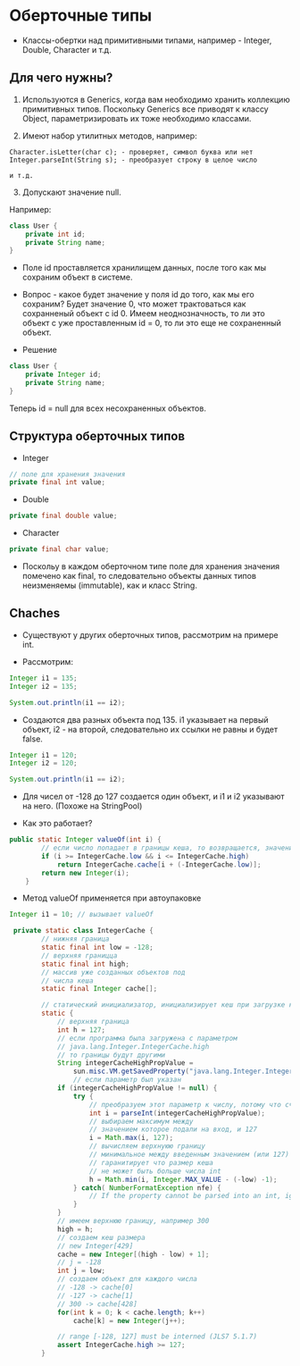 # Оберточные типы

* Классы-обертки над примитивными типами, например - Integer, Double, Character и т.д.

## Для чего нужны?

1) Используются в Generics, когда вам необходимо хранить коллекцию примитивных типов. Поскольку Generics все приводят к классу Object, параметризировать их тоже необходимо классами.

2) Имеют набор утилитных методов, например:

```
Character.isLetter(char c); - проверяет, символ буква или нет
Integer.parseInt(String s); - преобразует строку в целое число

и т.д.
``` 

3) Допускают значение null.

Например:

```JAVA
class User {
	private int id;
	private String name;
}
```

* Поле id проставляется хранилищем данных, после того как мы сохраним объект в системе.

* Вопрос - какое будет значение у поля id до того, как мы его сохраним? Будет значение 0, что может трактоваться как сохранненый объект с id 0. Имеем неоднозначность, то ли это объект с уже проставленным id = 0, то ли это еще не сохраненный объект.

* Решение 

```JAVA
class User {
	private Integer id;
	private String name;
}
```

Теперь id = null для всех несохраненных объектов.

## Структура оберточных типов

* Integer

```JAVA
// поле для хранения значения
private final int value;
```

* Double

```JAVA
private final double value;
```

* Character 

```JAVA
private final char value;
```

* Поскольу в каждом оберточном типе поле для хранения значения помечено как final, то следовательно объекты данных типов неизменяемы (immutable), как и класс String.

## Chaches

* Существуют у других оберточных типов, рассмотрим на примере int.

* Рассмотрим:

```JAVA
Integer i1 = 135;
Integer i2 = 135;

System.out.println(i1 == i2);
```

* Создаются два разных объекта под 135. i1 указывает на первый объект, i2 - на второй, следовательно их ссылки не равны и будет false.

```JAVA
Integer i1 = 120;
Integer i2 = 120;

System.out.println(i1 == i2);
```

* Для чисел от -128 до 127 создается один объект, и i1 и i2 указывают на него. (Похоже на StringPool)

* Как это работает?

```JAVA
public static Integer valueOf(int i) {
		// если число попадает в границы кеша, то возвращается, значение из кеша если не попали в кеш, то создаем новый объект
        if (i >= IntegerCache.low && i <= IntegerCache.high)
            return IntegerCache.cache[i + (-IntegerCache.low)];
        return new Integer(i);
    }
```

* Метод valueOf применяется при автоупаковке

```JAVA
Integer i1 = 10; // вызывает valueOf
```

```JAVA
 private static class IntegerCache {
 		// нижняя граница
        static final int low = -128;
        // верхняя границца
        static final int high;
        // массив уже созданных объектов под 
        // числа кеша
        static final Integer cache[];

        // статический инициализатор, инициализирует кеш при загрузке класса в java-машину
        static {
            // верхняя граница
            int h = 127;
            // если программа была загружена с параметром
            // java.lang.Integer.IntegerCache.high
            // то границы будут другими
            String integerCacheHighPropValue =
                sun.misc.VM.getSavedProperty("java.lang.Integer.IntegerCache.high");
                // если параметр был указан
            if (integerCacheHighPropValue != null) {
                try {
                	// преобразуем этот параметр к числу, потому что считали его как строку
                    int i = parseInt(integerCacheHighPropValue);
                    // выбираем максимум между 
                    // значением которое подали на вход, и 127
                    i = Math.max(i, 127);
                    // вычисляем верхнуюю границу
                    // минимальное между введенным значением (или 127) и максимальным значением инта + нижняя граница - 1
                    // гаранитирует что размер кеша 
                    // не может быть больше числа int
                    h = Math.min(i, Integer.MAX_VALUE - (-low) -1);
                } catch( NumberFormatException nfe) {
                    // If the property cannot be parsed into an int, ignore it.
                }
            }
            // имеем верхнюю границу, например 300
            high = h;
           	// создаем кеш размера 
           	// new Integer[429]
            cache = new Integer[(high - low) + 1];
            // j = -128
            int j = low;
            // создаем объект для каждого числа
            // -128 -> cache[0]
            // -127 -> cache[1]
            // 300 -> cache[428]
            for(int k = 0; k < cache.length; k++)
                cache[k] = new Integer(j++);

            // range [-128, 127] must be interned (JLS7 5.1.7)
            assert IntegerCache.high >= 127;
        }
```